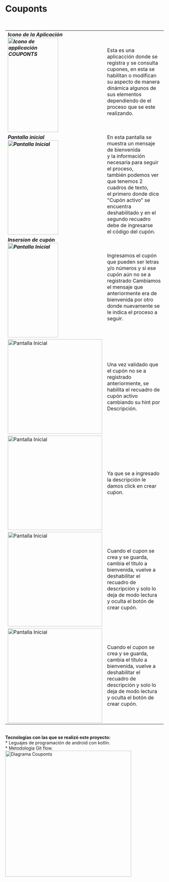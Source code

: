 # Couponts

<br>
<table>
  <tr>
     <td colspan = 2>
    <B><em> Icono de la Aplicación<br>
    <img alt="Icono de applicación COUPONTS" height="300" src="https://github.com/patycorona/Couponts/assets/65816817/55faf833-dbbb-4a71-b9d2-864a77e86093"           width="160"/>
  </td>
    <td >
      Esta es una aplicacción donde se registra y se consulta cupones, en esta se habilitan o modifican 
      su aspecto de manera dinámica algunos de sus elementos dependiendo de el proceso que se este realizando.<br>
    </td>
  </tr>
  <tr>
  <td colspan = 2 >
    <B><em> Pantalla inicial<br>
    <img alt="Pantalla Inicial" height="300" src="https://github.com/patycorona/Couponts/assets/65816817/20e2e3d0-4557-4438-b875-c7a027080fe3" width="160"/>
  </td>
  <td>
    En esta pantalla se muestra un mensaje de bienvenida <br> 
    y la información necesaria para seguir el proceso,<br>
    también podemos ver que tenemos 2 cuadros de texto, <br>
    el primero donde dice "Cupón activo" se encuentra <br>
    deshabilitado y en el segundo recuadro debe de ingresarse <br>
    el código del cupón.
  </td>
  </tr>
  <tr>
    <td colspan = 2>
    <B><em> Insersion de cupón<br>
    <img alt="Pantalla Inicial" height="300" src="https://github.com/patycorona/Couponts/assets/65816817/8bc039ed-4d47-4673-853a-83d9f397065c" width="160"/>
  </td>
  <td>
     Ingresamos el cupón que pueden ser letras y/o números y si ese cupón aún no se a registrado Cambiamos el mensaje que 
      anteriormente era de bienvenida por otro donde nuevamente se le indica el proceso a seguir.
  </td>
  </tr>
  <tr>
      <td colspan = 2>
        <img alt="Pantalla Inicial" height="300" src="https://github.com/patycorona/Couponts/assets/65816817/51a25790-1506-4de1-94e1-26b03ef863f2"/>
      </td>  
      <td>
        Una vez validado que el cupón no se a registrado anteriormente, se habilita el recuadro de cupón activo cambiando su hint por Descripción.
      </td>
  </tr>   
  <tr>
       <td colspan = 2 >
        <img alt="Pantalla Inicial" height="300" src="https://github.com/patycorona/Couponts/assets/65816817/566011ed-2006-45de-aa4d-279f3abf734d"/>
       </td> 
       <td >
         Ya que se a ingresado la descripción le damos click en crear cuṕon.
       </td>
  </tr>
  <tr>
       <td colspan = 2 >
        <img alt="Pantalla Inicial" height="300" src="https://github.com/patycorona/Couponts/assets/65816817/8fa3ef7b-d158-424c-85a1-b5e61e8f04c2"/>
       </td> 
       <td >
         Cuando el cupon se crea y se guarda, cambia el titulo a bienvenida, vuelve a deshabilitar el recuadro de descripción y solo lo deja de modo lectura y          oculta el botón de crear cupón.
       </td>
  </tr>
  </tr>
  <tr>
       <td colspan = 2>
        <img alt="Pantalla Inicial" height="300" src="https://github.com/patycorona/Couponts/assets/65816817/cbd90374-3f8d-4654-9dc5-756b21333504"/>
       </td> 
       <td >
         Cuando el cupon se crea y se guarda, cambia el titulo a bienvenida, vuelve a deshabilitar el recuadro de descripción y solo lo deja de modo lectura y          oculta el botón de crear cupón.
       </td>
  </tr>
</table>
      <br>
<B>Tecnologias con las que se realizó este proyecto:</B><br>
* Leguajes de programación de android con kotlin.<br>
      * Metodología Git flow.
<br>
      <img alt="Diagrama Couponts" height="400" src="https://github.com/patycorona/Couponts/assets/65816817/a6c92856-389d-430e-bfa7-e8e0e15001ed"/>
